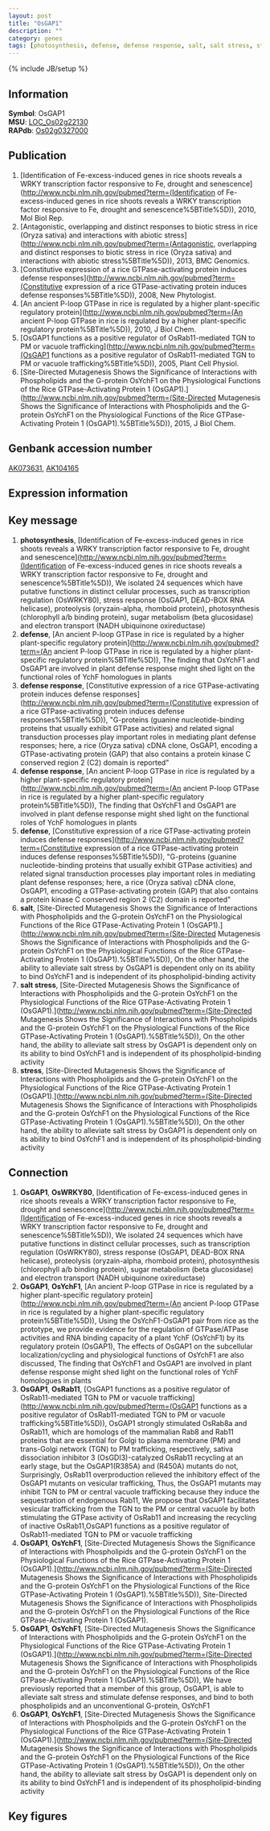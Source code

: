```yaml
---
layout: post
title: "OsGAP1"
description: ""
category: genes
tags: [photosynthesis, defense, defense response, salt, salt stress, stress, Gene]
---
```

{% include JB/setup %}

## Information
__Symbol__: OsGAP1  
__MSU__: [LOC_Os02g22130](http://rice.plantbiology.msu.edu/cgi-bin/ORF_infopage.cgi?orf=LOC_Os02g22130)  
__RAPdb__: [Os02g0327000](http://rapdb.dna.affrc.go.jp/viewer/gbrowse_details/irgsp1?name=Os02g0327000)  

## Publication
1. [Identification of Fe-excess-induced genes in rice shoots reveals a WRKY transcription factor responsive to Fe, drought and senescence](http://www.ncbi.nlm.nih.gov/pubmed?term=(Identification of Fe-excess-induced genes in rice shoots reveals a WRKY transcription factor responsive to Fe, drought and senescence%5BTitle%5D)), 2010, Mol Biol Rep.
2. [Antagonistic, overlapping and distinct responses to biotic stress in rice (Oryza sativa) and interactions with abiotic stress](http://www.ncbi.nlm.nih.gov/pubmed?term=(Antagonistic, overlapping and distinct responses to biotic stress in rice (Oryza sativa) and interactions with abiotic stress%5BTitle%5D)), 2013, BMC Genomics.
3. [Constitutive expression of a rice GTPase-activating protein induces defense responses](http://www.ncbi.nlm.nih.gov/pubmed?term=(Constitutive expression of a rice GTPase-activating protein induces defense responses%5BTitle%5D)), 2008, New Phytologist.
4. [An ancient P-loop GTPase in rice is regulated by a higher plant-specific regulatory protein](http://www.ncbi.nlm.nih.gov/pubmed?term=(An ancient P-loop GTPase in rice is regulated by a higher plant-specific regulatory protein%5BTitle%5D)), 2010, J Biol Chem.
5. [OsGAP1 functions as a positive regulator of OsRab11-mediated TGN to PM or vacuole trafficking](http://www.ncbi.nlm.nih.gov/pubmed?term=(OsGAP1 functions as a positive regulator of OsRab11-mediated TGN to PM or vacuole trafficking%5BTitle%5D)), 2005, Plant Cell Physiol.
6. [Site-Directed Mutagenesis Shows the Significance of Interactions with Phospholipids and the G-protein OsYchF1 on the Physiological Functions of the Rice GTPase-Activating Protein 1 (OsGAP1).](http://www.ncbi.nlm.nih.gov/pubmed?term=(Site-Directed Mutagenesis Shows the Significance of Interactions with Phospholipids and the G-protein OsYchF1 on the Physiological Functions of the Rice GTPase-Activating Protein 1 (OsGAP1).%5BTitle%5D)), 2015, J Biol Chem.

## Genbank accession number
[AK073631](http://www.ncbi.nlm.nih.gov/nuccore/AK073631), [AK104165](http://www.ncbi.nlm.nih.gov/nuccore/AK104165)

## Expression information

## Key message
1. __photosynthesis__, [Identification of Fe-excess-induced genes in rice shoots reveals a WRKY transcription factor responsive to Fe, drought and senescence](http://www.ncbi.nlm.nih.gov/pubmed?term=(Identification of Fe-excess-induced genes in rice shoots reveals a WRKY transcription factor responsive to Fe, drought and senescence%5BTitle%5D)),  We isolated 24 sequences which have putative functions in distinct cellular processes, such as transcription regulation (OsWRKY80), stress response (OsGAP1, DEAD-BOX RNA helicase), proteolysis (oryzain-alpha, rhomboid protein), photosynthesis (chlorophyll a/b binding protein), sugar metabolism (beta glucosidase) and electron transport (NADH ubiquinone oxireductase)
2. __defense__, [An ancient P-loop GTPase in rice is regulated by a higher plant-specific regulatory protein](http://www.ncbi.nlm.nih.gov/pubmed?term=(An ancient P-loop GTPase in rice is regulated by a higher plant-specific regulatory protein%5BTitle%5D)),  The finding that OsYchF1 and OsGAP1 are involved in plant defense response might shed light on the functional roles of YchF homologues in plants
3. __defense response__, [Constitutive expression of a rice GTPase-activating protein induces defense responses](http://www.ncbi.nlm.nih.gov/pubmed?term=(Constitutive expression of a rice GTPase-activating protein induces defense responses%5BTitle%5D)), "G-proteins (guanine nucleotide-binding proteins that usually exhibit GTPase activities) and related signal transduction processes play important roles in mediating plant defense responses; here, a rice (Oryza sativa) cDNA clone, OsGAP1, encoding a GTPase-activating protein (GAP) that also contains a protein kinase C conserved region 2 (C2) domain is reported"
4. __defense response__, [An ancient P-loop GTPase in rice is regulated by a higher plant-specific regulatory protein](http://www.ncbi.nlm.nih.gov/pubmed?term=(An ancient P-loop GTPase in rice is regulated by a higher plant-specific regulatory protein%5BTitle%5D)),  The finding that OsYchF1 and OsGAP1 are involved in plant defense response might shed light on the functional roles of YchF homologues in plants
5. __defense__, [Constitutive expression of a rice GTPase-activating protein induces defense responses](http://www.ncbi.nlm.nih.gov/pubmed?term=(Constitutive expression of a rice GTPase-activating protein induces defense responses%5BTitle%5D)), "G-proteins (guanine nucleotide-binding proteins that usually exhibit GTPase activities) and related signal transduction processes play important roles in mediating plant defense responses; here, a rice (Oryza sativa) cDNA clone, OsGAP1, encoding a GTPase-activating protein (GAP) that also contains a protein kinase C conserved region 2 (C2) domain is reported"
6. __salt__, [Site-Directed Mutagenesis Shows the Significance of Interactions with Phospholipids and the G-protein OsYchF1 on the Physiological Functions of the Rice GTPase-Activating Protein 1 (OsGAP1).](http://www.ncbi.nlm.nih.gov/pubmed?term=(Site-Directed Mutagenesis Shows the Significance of Interactions with Phospholipids and the G-protein OsYchF1 on the Physiological Functions of the Rice GTPase-Activating Protein 1 (OsGAP1).%5BTitle%5D)),  On the other hand, the ability to alleviate salt stress by OsGAP1 is dependent only on its ability to bind OsYchF1 and is independent of its phospholipid-binding activity
7. __salt stress__, [Site-Directed Mutagenesis Shows the Significance of Interactions with Phospholipids and the G-protein OsYchF1 on the Physiological Functions of the Rice GTPase-Activating Protein 1 (OsGAP1).](http://www.ncbi.nlm.nih.gov/pubmed?term=(Site-Directed Mutagenesis Shows the Significance of Interactions with Phospholipids and the G-protein OsYchF1 on the Physiological Functions of the Rice GTPase-Activating Protein 1 (OsGAP1).%5BTitle%5D)),  On the other hand, the ability to alleviate salt stress by OsGAP1 is dependent only on its ability to bind OsYchF1 and is independent of its phospholipid-binding activity
8. __stress__, [Site-Directed Mutagenesis Shows the Significance of Interactions with Phospholipids and the G-protein OsYchF1 on the Physiological Functions of the Rice GTPase-Activating Protein 1 (OsGAP1).](http://www.ncbi.nlm.nih.gov/pubmed?term=(Site-Directed Mutagenesis Shows the Significance of Interactions with Phospholipids and the G-protein OsYchF1 on the Physiological Functions of the Rice GTPase-Activating Protein 1 (OsGAP1).%5BTitle%5D)),  On the other hand, the ability to alleviate salt stress by OsGAP1 is dependent only on its ability to bind OsYchF1 and is independent of its phospholipid-binding activity

## Connection
1. __OsGAP1__, __OsWRKY80__, [Identification of Fe-excess-induced genes in rice shoots reveals a WRKY transcription factor responsive to Fe, drought and senescence](http://www.ncbi.nlm.nih.gov/pubmed?term=(Identification of Fe-excess-induced genes in rice shoots reveals a WRKY transcription factor responsive to Fe, drought and senescence%5BTitle%5D)),  We isolated 24 sequences which have putative functions in distinct cellular processes, such as transcription regulation (OsWRKY80), stress response (OsGAP1, DEAD-BOX RNA helicase), proteolysis (oryzain-alpha, rhomboid protein), photosynthesis (chlorophyll a/b binding protein), sugar metabolism (beta glucosidase) and electron transport (NADH ubiquinone oxireductase)
2. __OsGAP1__, __OsYchF1__, [An ancient P-loop GTPase in rice is regulated by a higher plant-specific regulatory protein](http://www.ncbi.nlm.nih.gov/pubmed?term=(An ancient P-loop GTPase in rice is regulated by a higher plant-specific regulatory protein%5BTitle%5D)),  Using the OsYchF1-OsGAP1 pair from rice as the prototype, we provide evidence for the regulation of GTPase/ATPase activities and RNA binding capacity of a plant YchF (OsYchF1) by its regulatory protein (OsGAP1), The effects of OsGAP1 on the subcellular localization/cycling and physiological functions of OsYchF1 are also discussed, The finding that OsYchF1 and OsGAP1 are involved in plant defense response might shed light on the functional roles of YchF homologues in plants
3. __OsGAP1__, __OsRab11__, [OsGAP1 functions as a positive regulator of OsRab11-mediated TGN to PM or vacuole trafficking](http://www.ncbi.nlm.nih.gov/pubmed?term=(OsGAP1 functions as a positive regulator of OsRab11-mediated TGN to PM or vacuole trafficking%5BTitle%5D)),  OsGAP1 strongly stimulated OsRab8a and OsRab11, which are homologs of the mammalian Rab8 and Rab11 proteins that are essential for Golgi to plasma membrane (PM) and trans-Golgi network (TGN) to PM trafficking, respectively, sativa dissociation inhibitor 3 (OsGDI3)-catalyzed OsRab11 recycling at an early stage, but the OsGAP1(R385A) and (R450A) mutants do not, Surprisingly, OsRab11 overproduction relieved the inhibitory effect of the OsGAP1 mutants on vesicular trafficking, Thus, the OsGAP1 mutants may inhibit TGN to PM or central vacuole trafficking because they induce the sequestration of endogenous Rab11, We propose that OsGAP1 facilitates vesicular trafficking from the TGN to the PM or central vacuole by both stimulating the GTPase activity of OsRab11 and increasing the recycling of inactive OsRab11,OsGAP1 functions as a positive regulator of OsRab11-mediated TGN to PM or vacuole trafficking
4. __OsGAP1__, __OsYchF1__, [Site-Directed Mutagenesis Shows the Significance of Interactions with Phospholipids and the G-protein OsYchF1 on the Physiological Functions of the Rice GTPase-Activating Protein 1 (OsGAP1).](http://www.ncbi.nlm.nih.gov/pubmed?term=(Site-Directed Mutagenesis Shows the Significance of Interactions with Phospholipids and the G-protein OsYchF1 on the Physiological Functions of the Rice GTPase-Activating Protein 1 (OsGAP1).%5BTitle%5D)), Site-Directed Mutagenesis Shows the Significance of Interactions with Phospholipids and the G-protein OsYchF1 on the Physiological Functions of the Rice GTPase-Activating Protein 1 (OsGAP1).
5. __OsGAP1__, __OsYchF1__, [Site-Directed Mutagenesis Shows the Significance of Interactions with Phospholipids and the G-protein OsYchF1 on the Physiological Functions of the Rice GTPase-Activating Protein 1 (OsGAP1).](http://www.ncbi.nlm.nih.gov/pubmed?term=(Site-Directed Mutagenesis Shows the Significance of Interactions with Phospholipids and the G-protein OsYchF1 on the Physiological Functions of the Rice GTPase-Activating Protein 1 (OsGAP1).%5BTitle%5D)),  We have previously reported that a member of this group, OsGAP1, is able to alleviate salt stress and stimulate defense responses, and bind to both phospholipids and an unconventional G-protein, OsYchF1
6. __OsGAP1__, __OsYchF1__, [Site-Directed Mutagenesis Shows the Significance of Interactions with Phospholipids and the G-protein OsYchF1 on the Physiological Functions of the Rice GTPase-Activating Protein 1 (OsGAP1).](http://www.ncbi.nlm.nih.gov/pubmed?term=(Site-Directed Mutagenesis Shows the Significance of Interactions with Phospholipids and the G-protein OsYchF1 on the Physiological Functions of the Rice GTPase-Activating Protein 1 (OsGAP1).%5BTitle%5D)),  On the other hand, the ability to alleviate salt stress by OsGAP1 is dependent only on its ability to bind OsYchF1 and is independent of its phospholipid-binding activity

## Key figures


